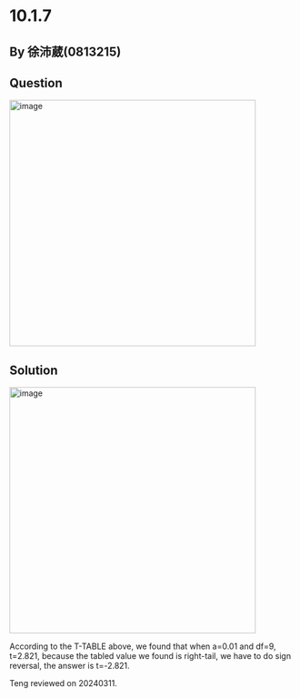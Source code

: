 # 10.1.7

## By 徐沛葳(0813215)

## Question

<img width="433" alt="image" src="https://github.com/HWTeng-Course/202402-Statistics/assets/162072170/faf54ff3-0bea-456e-841f-4cc562d975a7">

## Solution

<img width="433" alt="image" src="https://github.com/HWTeng-Course/202402-Statistics/assets/162072170/242b3084-e366-451f-8abd-8cf426f2eeae">

According to the T-TABLE above, we found that when a=0.01 and df=9, t=2.821, because the tabled value we found is right-tail, we have to do sign reversal, the answer is t=-2.821. 


Teng reviewed on 20240311.

